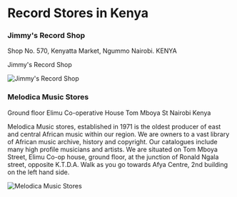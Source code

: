 # Record Stores in Kenya

### Jimmy's Record Shop

Shop No. 570,
Kenyatta Market, Ngummo
Nairobi. KENYA

Jimmy's Record Shop

![Jimmy's Record Shop](https://discogslabs.imgix.net/vinylhub/54c749402b7cc1002fa76530.jpg?auto=compress%2Cformat&fit=max&fm=jpg&h=2000&w=2000&s=709752e4bc936b45e22cbdc5ec360bdc "Jimmy's Record Shop")

### Melodica Music Stores

Ground floor
Elimu Co-operative House
Tom Mboya St
Nairobi
Kenya

Melodica Music stores, established in 1971 is the oldest producer of east and central African music within our region. We are owners to a vast library of African music archive, history and copyright. Our catalogues include many high profile musicians and artists.
We are situated on Tom Mboya Street, Elimu Co-op house, ground floor, at the junction of Ronald Ngala street, opposite K.T.D.A. Walk as you go towards Afya Centre, 2nd building on the left hand side.

![Melodica Music Stores](https://discogslabs.imgix.net/vinylhub/59db6bf89934ef001489face.jpg?auto=compress%2Cformat&fit=max&fm=jpg&h=2000&w=2000&s=fbde528e3d2ac1fdd4344078c0063e84 "Melodica Music Stores")

